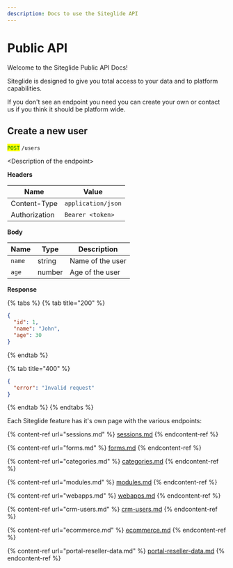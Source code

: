 ```yaml
---
description: Docs to use the Siteglide API
---
```


# Public API

Welcome to the Siteglide Public API Docs!

Siteglide is designed to give you total access to your data and to platform capabilities.&#x20;

If you don't see an endpoint you need you can create your own or contact us if you think it should be platform wide.

## Create a new user

<mark style="color:green;">`POST`</mark> `/users`

\<Description of the endpoint>

**Headers**

| Name          | Value              |
| ------------- | ------------------ |
| Content-Type  | `application/json` |
| Authorization | `Bearer <token>`   |

**Body**

| Name   | Type   | Description      |
| ------ | ------ | ---------------- |
| `name` | string | Name of the user |
| `age`  | number | Age of the user  |

**Response**

{% tabs %}
{% tab title="200" %}
```json
{
  "id": 1,
  "name": "John",
  "age": 30
}
```
{% endtab %}

{% tab title="400" %}
```json
{
  "error": "Invalid request"
}
```
{% endtab %}
{% endtabs %}

Each Siteglide feature has it's own page with the various endpoints:

{% content-ref url="sessions.md" %}
[sessions.md](sessions.md)
{% endcontent-ref %}

{% content-ref url="forms.md" %}
[forms.md](forms.md)
{% endcontent-ref %}

{% content-ref url="categories.md" %}
[categories.md](categories.md)
{% endcontent-ref %}

{% content-ref url="modules.md" %}
[modules.md](modules.md)
{% endcontent-ref %}

{% content-ref url="webapps.md" %}
[webapps.md](webapps.md)
{% endcontent-ref %}

{% content-ref url="crm-users.md" %}
[crm-users.md](crm-users.md)
{% endcontent-ref %}

{% content-ref url="ecommerce.md" %}
[ecommerce.md](ecommerce.md)
{% endcontent-ref %}

{% content-ref url="portal-reseller-data.md" %}
[portal-reseller-data.md](portal-reseller-data.md)
{% endcontent-ref %}
